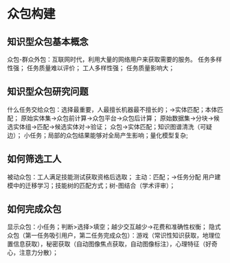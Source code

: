 # 众包构建
## 知识型众包基本概念
众包-群众外包：互联网时代，利用大量的网络用户来获取需要的服务。 
任务多样性强；
任务质量难以评价；
工人多样性强；
任务质量影响大；

## 知识型众包研究问题
什么任务交给众包：选择最重要，人最擅长机器最不擅长的；->实体匹配；本体匹配；
原始实体集->众包前计算->众包平台->众包后计算；
原始数据集->分块->候选实体组->匹配->候选实体对->验证；
众包->实体匹配；知识图谱清洗（可疑边）；
小任务；局部的众包结果能够对全局产生影响；量化模型复杂;

## 如何筛选工人
被动众包：工人满足技能测试获取资格后选取；
主动：匹配；->任务分配
用户建模中的迁移学习；技能树的匹配方式；树-图结合（学术评审）；

## 如何完成众包
显示众包：小任务；判断>选择>填空；越少交互越少->花费和准确性权衡；
隐式众包（第一任务吸引用户，第二任务完成众包）：游戏（常识性知识获取，地理位置信息获取），秘密获取（自动图像焦点获取，自动图像标注），心理特征（好奇心，注意力分散）；

